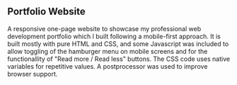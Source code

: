 ## Portfolio Website

A responsive one-page website to showcase my professional web development portfolio which I built following a mobile-first approach. It is built mostly with pure HTML and CSS, and some Javascript was included to allow toggling of the hamburger menu on mobile screens and for the functionallity of "Read more / Read less" buttons. The CSS code uses native variables for repetitive values. A postprocessor was used to improve browser support.
